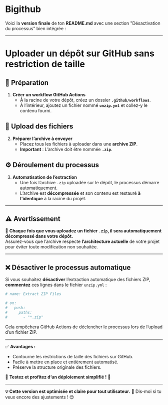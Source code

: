# Bigithub
Voici la **version finale** de ton **README.md** avec une section "Désactivation du processus" bien intégrée :  

---

# **Uploader un dépôt sur GitHub sans restriction de taille**  

## 🚀 **Préparation**  
1. **Créer un workflow GitHub Actions**  
   - À la racine de votre dépôt, créez un dossier **`.github/workflows`**.  
   - À l’intérieur, ajoutez un fichier nommé **`unzip.yml`** et collez-y le contenu fourni.  

## 📂 **Upload des fichiers**  
2. **Préparer l’archive à envoyer**  
   - Placez tous les fichiers à uploader dans une **archive ZIP**.  
   - **Important** : L’archive doit être nommée **`.zip`**.  

## ⚙️ **Déroulement du processus**  
3. **Automatisation de l’extraction**  
   - Une fois l’archive `.zip` uploadée sur le dépôt, le processus démarre automatiquement.  
   - L’archive est **décompressée** et son contenu est restauré **à l’identique** à la racine du projet.  

---

## ⚠️ **Avertissement**  
📌 **Chaque fois que vous uploadez un fichier `.zip`, il sera automatiquement décompressé dans votre dépôt.**  
Assurez-vous que l’archive respecte **l’architecture actuelle** de votre projet pour éviter toute modification non souhaitée.  

---

## ❌ **Désactiver le processus automatique**  
Si vous souhaitez **désactiver** l’extraction automatique des fichiers ZIP, **commentez** ces lignes dans le fichier `unzip.yml` :  

```yaml
# name: Extract ZIP Files

# on:
#   push:
#     paths:
#       - "*.zip"
```
Cela empêchera GitHub Actions de déclencher le processus lors de l’upload d’un fichier ZIP.  

---

✅ **Avantages :**  
- Contourne les restrictions de taille des fichiers sur GitHub.  
- Facile à mettre en place et entièrement automatisé.  
- Préserve la structure originale des fichiers.  

📌 **Testez et profitez d’un déploiement simplifié !** 🚀  

---

**💡 Cette version est optimisée et claire pour tout utilisateur.** 🚀 Dis-moi si tu veux encore des ajustements ! 😊
